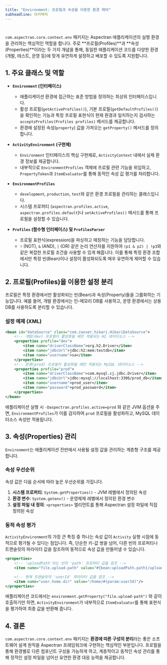 ```yaml
---
title: "Environment: 프로필과 속성을 이용한 환경 제어"
subheadline: 아키텍처
---
```

#

`com.aspectran.core.context.env` 패키지는 Aspectran 애플리케이션의 실행 환경을 관리하는 핵심적인 역할을 합니다. 주로 **프로필(Profiles)**과 **속성(Properties)**이라는 두 가지 개념을 통해, 동일한 애플리케이션 코드를 다양한 환경(개발, 테스트, 운영 등)에 맞게 유연하게 설정하고 배포할 수 있도록 지원합니다.

## 1. 주요 클래스 및 역할

-   **`Environment` (인터페이스)**
    -   애플리케이션 환경에 접근하는 표준 방법을 정의하는 최상위 인터페이스입니다.
    -   활성 프로필(`getActiveProfiles()`), 기본 프로필(`getDefaultProfiles()`)을 확인하는 기능과 특정 프로필 표현식이 현재 환경과 일치하는지 검사하는 `acceptsProfiles(Profiles profiles)` 메서드를 제공합니다.
    -   환경에 설정된 속성(`property`) 값을 가져오는 `getProperty()` 메서드를 정의합니다.

-   **`ActivityEnvironment` (구현체)**
    -   `Environment` 인터페이스의 핵심 구현체로, `ActivityContext` 내에서 실제 환경 정보를 제공합니다.
    -   내부적으로 `EnvironmentProfiles` 객체에 프로필 관련 기능을 위임하고, `PropertyToken`과 `ItemEvaluator`를 통해 동적인 속성 값 평가를 처리합니다.

-   **`EnvironmentProfiles`**
    -   `development`, `production`, `test`와 같은 환경 프로필을 관리하는 클래스입니다.
    -   시스템 프로퍼티 (`aspectran.profiles.active`, `aspectran.profiles.default`)나 `setActiveProfiles()` 메서드를 통해 프로필을 설정할 수 있습니다.

-   **`Profiles` (함수형 인터페이스) 및 `ProfilesParser`**
    -   프로필 표현식(expression)을 파싱하고 매칭하는 기능을 담당합니다.
    -   `!` (NOT), `&` (AND), `|` (OR) 같은 논리 연산자를 지원하여 `(p1 & p2) | !p3`와 같은 복잡한 프로필 조건을 사용할 수 있게 해줍니다. 이를 통해 특정 환경 조합에서만 특정 빈(Bean)이나 설정이 활성화되도록 매우 유연하게 제어할 수 있습니다.

## 2. 프로필(Profiles)을 이용한 설정 분리

프로필은 특정 환경에서만 활성화되는 빈(Bean)과 속성(Property)들을 그룹화하는 기능입니다. 예를 들어, 개발 환경에서는 인-메모리 DB를 사용하고, 운영 환경에서는 상용 DB를 사용하도록 분리할 수 있습니다.

### 설정 예제 (XML)

```xml
<bean id="dataSource" class="com.zaxxer.hikari.HikariDataSource">
    <!-- 개발(dev) 프로필이 활성화될 때만 적용되는 H2 데이터소스 -->
    <properties profile="dev">
        <item name="driverClassName">org.h2.Driver</item>
        <item name="jdbcUrl">jdbc:h2:mem:testdb</item>
        <item name="username">sa</item>
    </properties>
    <!-- 운영(prod) 프로필이 활성화될 때만 적용되는 MySQL 데이터소스 -->
    <properties profile="prod">
        <item name="driverClassName">com.mysql.cj.jdbc.Driver</item>
        <item name="jdbcUrl">jdbc:mysql://localhost:3306/prod_db</item>
        <item name="username">prod_user</item>
        <item name="password">prod_password</item>
    </properties>
</bean>
```

애플리케이션 실행 시 `-Daspectran.profiles.active=prod` 와 같은 JVM 옵션을 주면, `EnvironmentProfiles`가 이를 감지하여 `prod` 프로필을 활성화하고, MySQL 데이터소스 속성만 적용됩니다.

## 3. 속성(Properties) 관리

`Environment`는 애플리케이션 전반에서 사용될 설정 값을 관리하는 계층형 구조를 제공합니다.

### 속성 우선순위

속성 값은 다음 순서에 따라 높은 우선순위를 가집니다.

1.  **시스템 프로퍼티**: `System.getProperties()` - JVM 레벨에서 정의된 속성
2.  **환경 변수**: `System.getenv()` - 운영체제 레벨에서 정의된 환경 변수
3.  **설정 파일 내 정의**: `<properties>` 엘리먼트를 통해 Aspectran 설정 파일에 직접 정의된 속성

### 동적 속성 평가

`ActivityEnvironment`의 가장 큰 특징 중 하나는 속성 값이 `Activity` 실행 시점에 동적으로 평가될 수 있다는 점입니다. 즉, 단순한 키-값 쌍을 넘어, 다른 빈의 프로퍼티나 트랜슬릿의 파라미터 값을 참조하여 동적으로 속성 값을 만들어낼 수 있습니다.

```xml
<properties>
    <!-- 'uploadPath'라는 빈의 'path' 프로퍼티 값을 참조 -->
    <item name="file.upload-path" value="#{bean:uploadPath.path}/uploads"/>

    <!-- 현재 트랜슬릿의 'userId' 파라미터 값을 참조 -->
    <item name="user.home.dir" value="/home/#(param:userId)"/>
</properties>
```

애플리케이션 코드에서는 `environment.getProperty("file.upload-path")` 와 같이 호출하기만 하면, `ActivityEnvironment`가 내부적으로 `ItemEvaluator`를 통해 표현식을 평가하여 최종 값을 반환해 줍니다.

## 4. 결론

`com.aspectran.core.context.env` 패키지는 **환경에 따른 구성의 분리**라는 좋은 소프트웨어 설계 원칙을 Aspectran 프레임워크에 구현하는 핵심적인 부분입니다. 프로필을 통해 환경별로 다른 컴포넌트 구성을 가능하게 하고, 계층적이고 동적인 속성 관리를 통해 정적인 설정 파일을 넘어선 유연한 환경 대응 능력을 제공합니다.